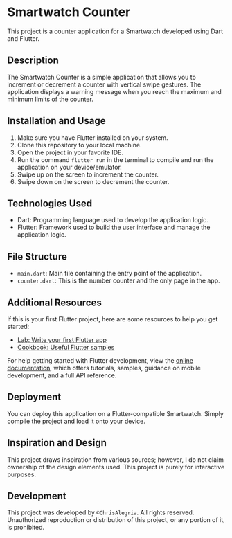 # Smartwatch Counter
This project is a counter application for a Smartwatch developed using Dart and Flutter.

## Description
The Smartwatch Counter is a simple application that allows you to increment or decrement a counter with vertical swipe gestures. The application displays a warning message when you reach the maximum and minimum limits of the counter.

## Installation and Usage
1. Make sure you have Flutter installed on your system.
2. Clone this repository to your local machine.
3. Open the project in your favorite IDE.
4. Run the command `flutter run` in the terminal to compile and run the application on your device/emulator.
5. Swipe up on the screen to increment the counter.
6. Swipe down on the screen to decrement the counter.

## Technologies Used
- Dart: Programming language used to develop the application logic.
- Flutter: Framework used to build the user interface and manage the application logic.

## File Structure
- `main.dart`: Main file containing the entry point of the application.
- `counter.dart`: This is the number counter and the only page in the app.

## Additional Resources
If this is your first Flutter project, here are some resources to help you get started:

- [Lab: Write your first Flutter app](https://docs.flutter.dev/get-started/codelab)
- [Cookbook: Useful Flutter samples](https://docs.flutter.dev/cookbook)

For help getting started with Flutter development, view the
[online documentation](https://docs.flutter.dev/), which offers tutorials,
samples, guidance on mobile development, and a full API reference.


## Deployment
You can deploy this application on a Flutter-compatible Smartwatch. Simply compile the project and load it onto your device.


## Inspiration and Design
This project draws inspiration from various sources; however, I do not claim ownership of the design elements used. This project is purely for interactive purposes. 

## Development
This project was developed by `©ChrisAlegria`. All rights reserved. Unauthorized reproduction or distribution of this project, or any portion of it, is prohibited.
